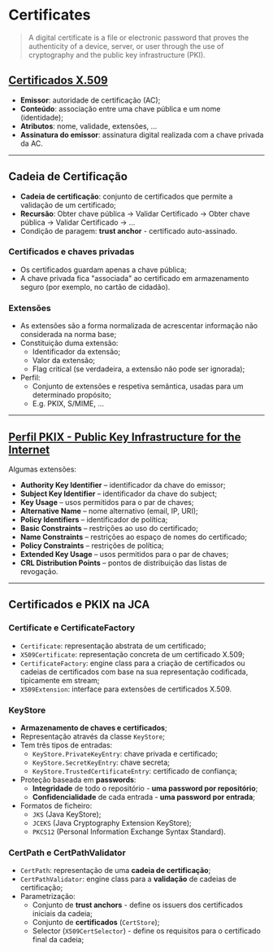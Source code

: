 # Certificates

> A digital certificate is a file or electronic password that proves the authenticity of a device, server, or user through the use of cryptography and the public key infrastructure (PKI).

## [Certificados X.509](https://en.wikipedia.org/wiki/X.509)

* **Emissor**: autoridade de certificação (AC);
* **Conteúdo**: associação entre uma chave pública e um nome (identidade);
* **Atributos**: nome, validade, extensões, ...
* **Assinatura do emissor**: assinatura digital realizada com a chave privada da AC.

---

## Cadeia de Certificação

* **Cadeia de certificação**: conjunto de certificados que permite a validação de um certificado;
* **Recursão**: Obter chave pública -> Validar Certificado -> Obter chave pública -> Validar Certificado -> ...
* Condição de paragem: **trust anchor** - certificado auto-assinado.

### Certificados e chaves privadas

* Os certificados guardam apenas a chave pública;
* A chave privada fica "associada" ao certificado em armazenamento seguro (por exemplo, no cartão de cidadão).

### Extensões

* As extensões são a forma normalizada de acrescentar informação não considerada na norma base;
* Constituição duma extensão:
  * Identificador da extensão;
  * Valor da extensão;
  * Flag critical (se verdadeira, a extensão não pode ser ignorada);
* Perfil:
  * Conjunto de extensões e respetiva semântica, usadas para um determinado propósito;
  * E.g. PKIX, S/MIME, ...

---

## [Perfil PKIX - Public Key Infrastructure for the Internet](https://www.rfc-editor.org/rfc/rfc5280)

Algumas extensões:

* **Authority Key Identifier** – identificador da chave do emissor;
* **Subject Key Identifier** – identificador da chave do subject;
* **Key Usage** – usos permitidos para o par de chaves;
* **Alternative Name** – nome alternativo (email, IP, URI);
* **Policy Identifiers** – identificador de política;
* **Basic Constraints** – restrições ao uso do certificado;
* **Name Constraints** – restrições ao espaço de nomes do certificado;
* **Policy Constraints** – restrições de política;
* **Extended Key Usage** – usos permitidos para o par de chaves;
* **CRL Distribution Points** – pontos de distribuição das listas de revogação.

---

## Certificados e PKIX na JCA

### Certificate e CertificateFactory

* `Certificate`: representação abstrata de um certificado;
* `X509Certificate`: representação concreta de um certificado X.509;
* `CertificateFactory`: engine class para a criação de certificados ou cadeias de certificados com base na sua representação codificada, tipicamente em stream;
* `X509Extension`: interface para extensões de certificados X.509.

### KeyStore

* **Armazenamento de chaves e certificados**;
* Representação através da classe `KeyStore`;
* Tem três tipos de entradas:
  * `KeyStore.PrivateKeyEntry`: chave privada e certificado;
  * `KeyStore.SecretKeyEntry`: chave secreta;
  * `KeyStore.TrustedCertificateEntry`: certificado de confiança;
* Proteção baseada em **passwords**:
  * **Integridade** de todo o repositório - **uma password por repositório**;
  * **Confidencialidade** de cada entrada - **uma password por entrada**;
* Formatos de ficheiro:
  * `JKS` (Java KeyStore);
  * `JCEKS` (Java Cryptography Extension KeyStore);
  * `PKCS12` (Personal Information Exchange Syntax Standard).

### CertPath e CertPathValidator

* `CertPath`: representação de uma **cadeia de certificação**;
* `CertPathValidator`: engine class para a **validação** de cadeias de certificação;
* Parametrização:
  * Conjunto de **trust anchors** - define os issuers dos certificados iniciais da cadeia;
  * Conjunto de **certificados** (`CertStore`);
  * Selector (`X509CertSelector`) - define os requisitos para o certificado final da cadeia;